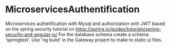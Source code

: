 # MicroservicesAuthentification
Microservices authetification with Mysql and authorization with JWT based on the spring security tutorial on https://spring.io/guides/tutorials/spring-security-and-angular-js/
For the database schema create a schema 'springtest'.
Use 'ng build' in the Gateway project to make to static ui files.
